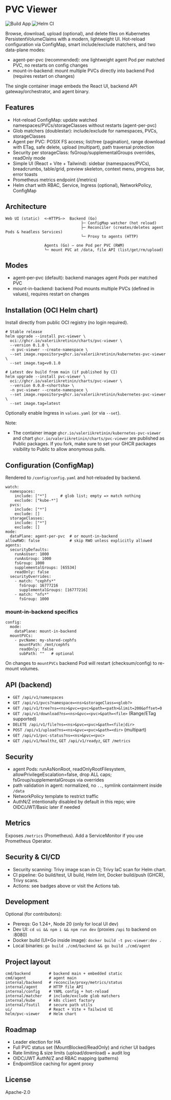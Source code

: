 # PVC Viewer

![Build App](https://github.com/ValeriiKretinin/kubernetes-pvc-viewer/actions/workflows/app.yml/badge.svg)
![Helm CI](https://github.com/ValeriiKretinin/kubernetes-pvc-viewer/actions/workflows/helm.yml/badge.svg)

Browse, download, upload (optional), and delete files on Kubernetes PersistentVolumeClaims with a modern, lightweight UI. Hot-reload configuration via ConfigMap, smart include/exclude matchers, and two data-plane modes:

- agent-per-pvc (recommended): one lightweight agent Pod per matched PVC, no restarts on config changes
- mount-in-backend: mount multiple PVCs directly into backend Pod (requires restart on changes)

The single container image embeds the React UI, backend API gateway/orchestrator, and agent binary.

## Features

- Hot-reload ConfigMap: update watched namespaces/PVCs/storageClasses without restarts (agent-per-pvc)
- Glob matchers (doublestar): include/exclude for namespaces, PVCs, storageClasses
- Agent per PVC: POSIX FS access; list/tree (pagination), range download with ETag, safe delete, upload (multipart), path traversal protection
- Security per storageClass: fsGroup/supplementalGroups overrides, readOnly mode
- Simple UI (React + Vite + Tailwind): sidebar (namespaces/PVCs), breadcrumbs, table/grid, preview skeleton, context menu, progress bar, error toasts
- Prometheus metrics endpoint (/metrics)
- Helm chart with RBAC, Service, Ingress (optional), NetworkPolicy, ConfigMap

## Architecture

```
Web UI (static)  <—HTTPS—>  Backend (Go)
                                 ├─ ConfigMap watcher (hot reload)
                                 ├─ Reconciler (creates/deletes agent Pods & headless Services)
                                 └─ Proxy to agents (HTTP)

                 Agents (Go) — one Pod per PVC (RWM)
                 └─ mount PVC at /data, file API (list/get/rm/upload)
```

## Modes

- agent-per-pvc (default): backend manages agent Pods per matched PVC
- mount-in-backend: backend Pod mounts multiple PVCs (defined in values), requires restart on changes

## Installation (OCI Helm chart)

Install directly from public OCI registry (no login required).

```
# Stable release
helm upgrade --install pvc-viewer \
  oci://ghcr.io/valeriikretinin/charts/pvc-viewer \
  --version 0.1.0 \
  -n pvc-viewer --create-namespace \
  --set image.repository=ghcr.io/valeriikretinin/kubernetes-pvc-viewer \
  --set image.tag=v0.1.0

# Latest dev build from main (if published by CI)
helm upgrade --install pvc-viewer \
  oci://ghcr.io/valeriikretinin/charts/pvc-viewer \
  --version 0.0.0-<shortsha> \
  -n pvc-viewer --create-namespace \
  --set image.repository=ghcr.io/valeriikretinin/kubernetes-pvc-viewer \
  --set image.tag=latest
```

Optionally enable Ingress in `values.yaml` (or via `--set`).

Note:
- The container image `ghcr.io/valeriikretinin/kubernetes-pvc-viewer` and chart `ghcr.io/valeriikretinin/charts/pvc-viewer` are published as Public packages. If you fork, make sure to set your GHCR packages visibility to Public to allow anonymous pulls.

## Configuration (ConfigMap)

Rendered to `/config/config.yaml` and hot-reloaded by backend.

```
watch:
  namespaces:
    include: ["*"]      # glob list; empty => match nothing
    exclude: ["kube-*"]
  pvcs:
    include: ["*"]
    exclude: []
  storageClasses:
    include: ["*"]
    exclude: []
mode:
  dataPlane: agent-per-pvc  # or mount-in-backend
allowRWO: false             # skip RWO unless explicitly allowed
agents:
  securityDefaults:
    runAsUser: 1000
    runAsGroup: 1000
    fsGroup: 1000
    supplementalGroups: [65534]
    readOnly: false
  securityOverrides:
    - match: "cephfs*"
      fsGroup: 16777216
      supplementalGroups: [16777216]
    - match: "nfs*"
      fsGroup: 1000
```

### mount-in-backend specifics

```
config:
  mode:
    dataPlane: mount-in-backend
  mountPVCs:
    - pvcName: my-shared-cephfs
      mountPath: /mnt/cephfs
      readOnly: false
      subPath: ""   # optional
```

On changes to `mountPVCs` backend Pod will restart (checksum/config) to re-mount volumes.

## API (backend)

- `GET /api/v1/namespaces`
- `GET /api/v1/pvcs?namespace=<ns>&storageClass=<glob?>`
- `GET /api/v1/tree?ns=<ns>&pvc=<pvc>&path=<path>&limit=200&offset=0`
- `GET /api/v1/download?ns=<ns>&pvc=<pvc>&path=<file>` (Range/ETag supported)
- `DELETE /api/v1/file?ns=<ns>&pvc=<pvc>&path=<file|dir>`
- `POST /api/v1/upload?ns=<ns>&pvc=<pvc>&path=<dir>` (multipart)
- `GET /api/v1/pvc-status?ns=<ns>&pvc=<pvc>`
- `GET /api/v1/healthz`, `GET /api/v1/readyz`, `GET /metrics`

## Security

- agent Pods: runAsNonRoot, readOnlyRootFilesystem, allowPrivilegeEscalation=false, drop ALL caps; fsGroup/supplementalGroups via overrides
- path validation in agent: normalized, no `..`, symlink containment inside `/data`
- NetworkPolicy template to restrict traffic
- AuthN/Z intentionally disabled by default in this repo; wire OIDC/JWT/Basic later if needed

## Metrics

Exposes `/metrics` (Prometheus). Add a ServiceMonitor if you use Prometheus Operator.

## Security & CI/CD

- Security scanning: Trivy image scan in CI; Trivy IaC scan for Helm chart.
- CI pipeline: Go build/test, UI build, Helm lint, Docker build/push (GHCR), Trivy scans.
- Actions: see badges above or visit the Actions tab.

## Development

Optional (for contributors):

- Prereqs: Go 1.24+, Node 20 (only for local UI dev)
- Dev UI: `cd ui && npm i && npm run dev` (proxies `/api` to backend on :8080)
- Docker build (UI+Go inside image): `docker build -t pvc-viewer:dev .`
- Local binaries: `go build ./cmd/backend && go build ./cmd/agent`

## Project layout

```
cmd/backend        # backend main + embedded static
cmd/agent          # agent main
internal/backend   # reconcile/proxy/metrics/status
internal/agent     # HTTP file API
internal/config    # YAML config + hot-reload
internal/matcher   # include/exclude glob matchers
internal/kube      # k8s client factory
internal/fsutil    # secure path utils
ui/                # React + Vite + Tailwind UI
helm/pvc-viewer    # Helm chart
```

## Roadmap

- Leader election for HA
- Full PVC status set (MountBlocked/ReadOnly) and richer UI badges
- Rate limiting & size limits (upload/download) + audit log
- OIDC/JWT AuthN/Z and RBAC mapping (patterns)
- EndpointSlice caching for agent proxy

## License

Apache-2.0